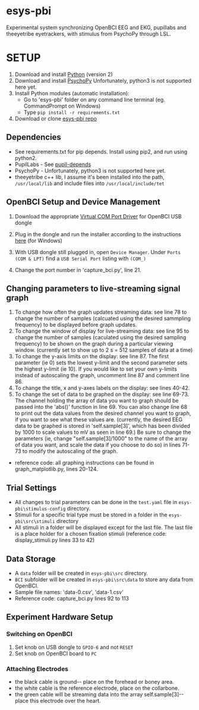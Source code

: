 # esys-pbi
Experimental system synchronizing OpenBCI EEG and EKG, pupillabs and theeyetribe eyetrackers, with stimulus from PsychoPy through LSL.

# SETUP
1. Download and install [Python](https://www.python.org/downloads/) (version 2)
2. Download and install [PsychoPy](http://psychopy.org/installation.html) Unfortunately, python3 is not supported here yet.
3. Install Python modules (automatic installation): 
   * Go to 'esys-pbi' folder on any command line terminal (eg. CommandPrompt on Windows)
   * Type ```pip install -r requirements.txt```
4. Download or clone [esys-pbi repo](https://github.com/fsxfreak/esys-pbi.git)


## Dependencies
* See requirements.txt for pip depends. Install using pip2, and run using python2.
* PupilLabs - See [pupil-depends](https://github.com/pupil-labs/pupil/wiki/Dependencies-Installation-Linux)
* PsychoPy - Unfortunately, python3 is not supported here yet.
* theeyetribe c++ lib, I assume it's been installed into the path, 
  ```/usr/local/lib``` and include files into 
  ```/usr/local/include/tet```
  
## OpenBCI Setup and Device Management
  1. Download the appropriate [Virtual COM Port Driver](http://www.ftdichip.com/Drivers/VCP.htm) for OpenBCI USB dongle 
  2. Plug in the dongle and run the installer according to the instructions [here](https://learn.sparkfun.com/tutorials/how-to-install-ftdi-drivers/windows---in-depth) (for Windows) 

  3. With USB dongle still plugged in, open ```Device Manager```. Under ```Ports (COM & LPT)``` find a ```USB Serial Port``` listing with ```(COM_)```
  4. Change the port number in 'capture_bci.py', line 21. 
 
 ## Changing parameters to live-streaming signal graph 
  1. To change how often the graph updates streaming data: see line 78 to change the number of samples (calcuated using the desired sammpling frequency) to be displayed before graph updates.
  2. To change the window of display for live-streaming data: see line 95 to change the number of samples (caculated using the desired sampling frequency) to be shown on the graph during a particular viewing window. (currently set to show up to 2 s = 512 samples of data at a time)
  3. To change the y-axis limits on the display: see line 87. The first parameter (ie 0) sets the lowest y-limit and the second parameter sets the highest y-limit (ie 10). If you would like to set your own y-limits instead of autoscaling the graph, uncomment line 87 and comment line 86. 
  4. To change the title, x and y-axes labels on the display: see lines 40-42. 
  5. To change the set of data to be graphed on the display: see line 69-73. The channel holding the array of data you want to graph should be passed into the 'abs()' function in line 69. You can also change line 68 to print out the data values from the desired channel you want to graph, if you want to see what these values are. (currently, the desired EEG data to be graphed is stored in 'self.sample[3]', which has been divided by 1000 to scale values to mV as seen in line 69.) Be sure to change the parameters (ie, change "self.sample[3]/1000" to the name of the array of data you want, and scale the data if you choose to do so) in lines 71-73 to modify the autoscaling of the graph. 
  
   * reference code: all graphing instructions can be found in graph_matplotlib.py, lines 20-124. 
  
 
## Trial Settings
* All changes to trial parameters can be done in the ```test.yaml``` file in ```esys-pbi\stimulus-config``` directory.
* Stimuli for a specific trial type must be stored in a folder in the ```esys-pbi\src\stimuli``` directory
* All stimuli in a folder will be displayed except for the last file. The last file is a place holder for a chosen fixation stimuli (reference code: display_stimuli.py lines 33 to 42) 

## Data Storage
* A ```data``` folder will be created in ```esys-pbi\src``` directory. 
* ```BCI``` subfolder will be created in ```esys-pbi\src\data``` to store any data from OpenBCI.
* Sample file names: 'data-0.csv', 'data-1.csv'
* Reference code: capture_bci.py lines 92 to 113

## Experiment Hardware Setup
### Switching on OpenBCI
1. Set knob on USB dongle to ```GPIO-6``` and not ```RESET```
2. Set knob on OpenBCI board to ```PC```

### Attaching Electrodes
* the black cable is ground-- place on the forehead or boney area. 
* the white cable is the reference electrode, place on the collarbone. 
* the green cable will be streaming data into the array self.sample[3]-- place this electrode over the heart. 

  

  
  

